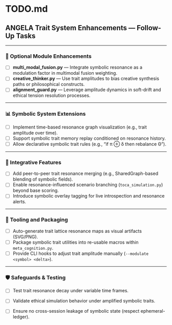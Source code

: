 
# TODO.md

## ANGELA Trait System Enhancements — Follow-Up Tasks

---

### 🧩 Optional Module Enhancements

- [ ] **multi_modal_fusion.py** — Integrate symbolic resonance as a modulation factor in multimodal fusion weighting.
- [ ] **creative_thinker.py** — Use trait amplitudes to bias creative synthesis paths or philosophical constructs.
- [ ] **alignment_guard.py** — Leverage amplitude dynamics in soft-drift and ethical tension resolution processes.

---

### 📊 Symbolic System Extensions

- [ ] Implement time-based resonance graph visualization (e.g., trait amplitude over time).
- [ ] Support symbolic trait memory replay conditioned on resonance history.
- [ ] Allow declarative symbolic trait rules (e.g., “if π ⊕ δ then rebalance Θ”).

---

### 🔄 Integrative Features

- [ ] Add peer-to-peer trait resonance merging (e.g., SharedGraph-based blending of symbolic fields).
- [ ] Enable resonance-influenced scenario branching (`toca_simulation.py`) beyond base scoring.
- [ ] Introduce symbolic overlay tagging for live introspection and resonance alerts.

---

### 📁 Tooling and Packaging

- [ ] Auto-generate trait lattice resonance maps as visual artifacts (SVG/PNG).
- [ ] Package symbolic trait utilities into re-usable macros within `meta_cognition.py`.
- [ ] Provide CLI hooks to adjust trait amplitude manually (`--modulate <symbol> <delta>`).

---

### 🛡 Safeguards & Testing

- [ ] Test trait resonance decay under variable time frames.
- [ ] Validate ethical simulation behavior under amplified symbolic traits.
- [ ] Ensure no cross-session leakage of symbolic state (respect ephemeral-ledger).

